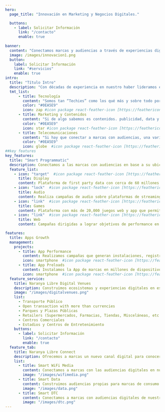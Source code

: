 ```yaml
---
hero:
  page_title: "Innovación en Marketing y Negocios Digitales."

  buttons:
    - label: Solicitar Información
      link: "/contacto"
      enable: true
 
banner:
  content: "Conectamos marcas y audiencias a través de experiencias digitales excepcionales que no solo conectan, sino que también cautivan a nuestra audiencia."
  image: /images/innovacion1.png
  button:
    label: Solicitar Información
    link: "#servicios"
    enable: true
intro:
  title: "Título Intro"
  description: "Con décadas de experiencia en nuestro haber lideramos el camino en la innovación digital, fusionando la Tecnología, el Marketing y las Telecomunicaciones (TMT) para crear soluciones que impulsan el éxito empresarial."
  tmt_list:
      - title: Tecnología
        content: "Somos tan “Techies” como los qué más y sobre todo porque nos ha tocado innovar desde antes que existiera el Internet y los teléfonos móviles hasta la Inteligencia Artificial y el Internet de las Cosas"
        color: "#0EA5E9"
        icon: zap #icon package react-feather-icon [https://feathericons.com]
      - title: Marketing y Contenidos
        content: "Si de algo sabemos es contenidos. publicidad, data y comunicación. Creamos el primer sitio de Internet en México hace casi 30 años, vendimos la primera campaña de publicidad digital a fines de los 90s y hemos seguido creando campañas de publicidad en todas las plataformas digitales que han ido surgiendo a través de los años, siempre con estrategia y creatividad enfocada a los resultados de las marcas."
        color: "#0EA5E9"
        icon: star #icon package react-feather-icon [https://feathericons.com]
      - title: Telecomunicaciones
        content: "Si hay que conectar a marcas con audiencias, una variable básica son las telecomunicaciones. Desde las conexiones vía Dial-up, hasta las redes WiFi y el 5G, pasando por el SMS y el MMS, siempre las hemos integrado como parte de una estrategia de comunicación y de negocio."
        color: "#0EA5E9"
        icon: globe  #icon package react-feather-icon [https://feathericons.com]
##key features
key_features:
  title: "Smart Programmatic"
  description: Conectamos a las marcas con audiencias en base a su ubicación geográfica, su perfil NSE, las Apps y/o los sitios Web que utilizan.
  feature_list:
    - icon: "target"  #icon package react-feather-icon [https://feathericons.com/]
      title: Display
      content: Plataforma de first party data con cerca de 60 millones de usuarios hiper-perfilados.
    - icon: "lock"  #icon package react-feather-icon [https://feathericons.com/]
      title: Audio
      content: Realiza campañas de audio sobre plataformas de streaming o radio a más de 225 millones de impresiones al mes y 20 millones de oyentes únicos.
    - icon: "link"  #icon package react-feather-icon [https://feathericons.com/]
      title: Games
      content: Plataforma con más de 20,000 juegos web y app que permite impactar usuarios perfilados en momentos clave.
    - icon: "link"  #icon package react-feather-icon [https://feathericons.com/]
      title: Web
      content: Campañas dirigidas a lograr objetivos de performance en sitios web como son leads, cuestionarios, etc optimizando el tráfico a los 60 millones de usuarios.

features:
  title: Apps Growth
  management:
    projects:
      - title: App Performance
        content: Realizamos campañas que generan instalaciones, registros, compras o cualquier otro evento dentro de la App de una marca.
        icon: smartphone  #icon package react-feather-icon [https://feathericons.com/]
      - title: App Preloads
        content: Instalamos la App de marcas en millones de dispositivos móviles nuevos ¡automáticamente y sin fricción!
        icon: smartphone  #icon package react-feather-icon [https://feathericons.com/]
  feature_service:
    title: Naranya Libre Digital Venues
    description: Construimos ecosistemas y experiencias digitales en espacios físicos en
    image: "/images/digitalvenues.png"
    list:
      - Transporte Público
      - Open transaction with more than currencies
      - Parques y Plazas Públicas
      - Retailers (Supermercados, Farmacias, Tiendas, Misceláneas, etc.)
      - Centros Comerciales
      - Estadios y Centros de Entretenimiento
    buttons:
      - label: Solicitar Información
        link: "/contacto"
        enable: true
  feature_tab:
    title: Naranya Libre Connect
    description: Ofrecemos a marcas un nuevo canal digital para conocer e interactuar con audiencias
    list:
      - title: Smart WiFi Media
        content: Conectamos a marcas con las audiencias digitales en nuestras Redes WiFi disponibles en Venues públicos y privados durante su conexión
        image: "/images/wifimedia.png"
      - title: Smart Data
        content: Construimos audiencias propias para marcas de consumo en base a los datos de nuestras audiencias en nuestras redes WiFi en Venues Públicos
        image: "/images/data.png"
      - title: Smart DTC
        content: Conectamos a marcas con audiencias digitales de nuestras Redes WiFi disponibles en Venues públicos y privados cuando estas ya no están en el venue
        image: "/images/dtc.png"
---
```

